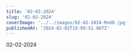 ```yaml
---
title: '02-02-2024'
slug: '02-02-2024'
coverImage: '../../images/02-02-2024-MxOD.jpg'
publishedAt: '2024-02-02T19:09:51.007Z'
---
```


02-02-2024
